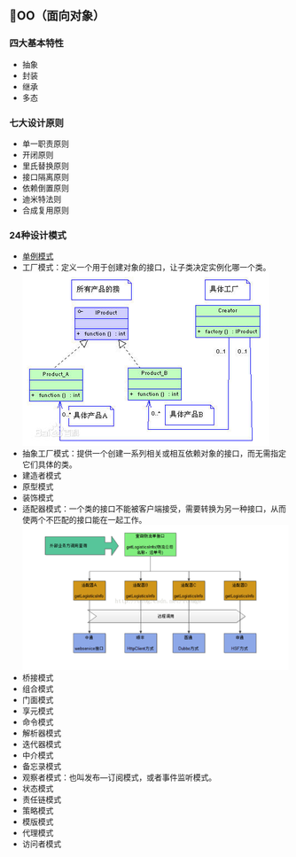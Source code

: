 ## 💏OO（面向对象）

### 四大基本特性
+ 抽象
+ 封装
+ 继承
+ 多态

### 七大设计原则
+ 单一职责原则
+ 开闭原则
+ 里氏替换原则
+ 接口隔离原则
+ 依赖倒置原则
+ 迪米特法则
+ 合成复用原则

### 24种设计模式
+ [单例模式](/Interview-.NET/Subject/设计模式/Singleton.cs)
+ 工厂模式：定义一个用于创建对象的接口，让子类决定实例化哪一个类。
![工厂模式](https://raw.githubusercontent.com/aalansehaiyang/technology-talk/master/basic-knowledge/img/10.jpg)
+ 抽象工厂模式：提供一个创建一系列相关或相互依赖对象的接口，而无需指定它们具体的类。
+ 建造者模式
+ 原型模式
+ 装饰模式
+ 适配器模式：一个类的接口不能被客户端接受，需要转换为另一种接口，从而使两个不匹配的接口能在一起工作。  
![适配器模式](https://raw.githubusercontent.com/aalansehaiyang/technology-talk/master/basic-knowledge/img/5.png)
+ 桥接模式
+ 组合模式
+ 门面模式
+ 享元模式
+ 命令模式
+ 解析器模式
+ 迭代器模式
+ 中介模式
+ 备忘录模式
+ 观察者模式：也叫发布—订阅模式，或者事件监听模式。
+ 状态模式
+ 责任链模式
+ 策略模式
+ 模版模式
+ 代理模式
+ 访问者模式













